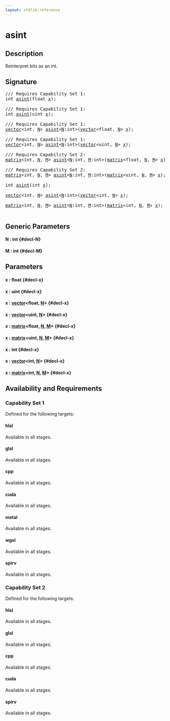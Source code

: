 ```yaml
---
layout: stdlib-reference
---
```


# asint

## Description

Reinterpret bits as an int.




## Signature 

<pre>
/// Requires Capability Set 1:
<span class="code_keyword">int</span> <a href="/stdlib-reference/global-decls/asint">asint</a>(<span class="code_keyword">float</span> <a href="/stdlib-reference/global-decls/asint#decl-x" class="code_param">x</a>);

/// Requires Capability Set 1:
<span class="code_keyword">int</span> <a href="/stdlib-reference/global-decls/asint">asint</a>(<span class="code_keyword">uint</span> <a href="/stdlib-reference/global-decls/asint#decl-x" class="code_param">x</a>);

/// Requires Capability Set 1:
<a href="/stdlib-reference/types/vector/index" class="code_type">vector</a>&lt;<span class="code_keyword">int</span>, <a href="/stdlib-reference/global-decls/asint#decl-N" class="code_var">N</a>&gt; <a href="/stdlib-reference/global-decls/asint">asint</a>&lt;<a href="/stdlib-reference/global-decls/asint#decl-N" class="code_var">N</a>:<span class="code_keyword">int</span>&gt;(<a href="/stdlib-reference/types/vector/index" class="code_type">vector</a>&lt;<span class="code_keyword">float</span>, <a href="/stdlib-reference/global-decls/asint#decl-N" class="code_var">N</a>&gt; <a href="/stdlib-reference/global-decls/asint#decl-x" class="code_param">x</a>);

/// Requires Capability Set 1:
<a href="/stdlib-reference/types/vector/index" class="code_type">vector</a>&lt;<span class="code_keyword">int</span>, <a href="/stdlib-reference/global-decls/asint#decl-N" class="code_var">N</a>&gt; <a href="/stdlib-reference/global-decls/asint">asint</a>&lt;<a href="/stdlib-reference/global-decls/asint#decl-N" class="code_var">N</a>:<span class="code_keyword">int</span>&gt;(<a href="/stdlib-reference/types/vector/index" class="code_type">vector</a>&lt;<span class="code_keyword">uint</span>, <a href="/stdlib-reference/global-decls/asint#decl-N" class="code_var">N</a>&gt; <a href="/stdlib-reference/global-decls/asint#decl-x" class="code_param">x</a>);

/// Requires Capability Set 2:
<a href="/stdlib-reference/types/matrix/index" class="code_type">matrix</a>&lt;<span class="code_keyword">int</span>, <a href="/stdlib-reference/global-decls/asint#decl-N" class="code_var">N</a>, <a href="/stdlib-reference/global-decls/asint#decl-M" class="code_var">M</a>&gt; <a href="/stdlib-reference/global-decls/asint">asint</a>&lt;<a href="/stdlib-reference/global-decls/asint#decl-N" class="code_var">N</a>:<span class="code_keyword">int</span>, <a href="/stdlib-reference/global-decls/asint#decl-M" class="code_var">M</a>:<span class="code_keyword">int</span>&gt;(<a href="/stdlib-reference/types/matrix/index" class="code_type">matrix</a>&lt;<span class="code_keyword">float</span>, <a href="/stdlib-reference/global-decls/asint#decl-N" class="code_var">N</a>, <a href="/stdlib-reference/global-decls/asint#decl-M" class="code_var">M</a>&gt; <a href="/stdlib-reference/global-decls/asint#decl-x" class="code_param">x</a>);

/// Requires Capability Set 2:
<a href="/stdlib-reference/types/matrix/index" class="code_type">matrix</a>&lt;<span class="code_keyword">int</span>, <a href="/stdlib-reference/global-decls/asint#decl-N" class="code_var">N</a>, <a href="/stdlib-reference/global-decls/asint#decl-M" class="code_var">M</a>&gt; <a href="/stdlib-reference/global-decls/asint">asint</a>&lt;<a href="/stdlib-reference/global-decls/asint#decl-N" class="code_var">N</a>:<span class="code_keyword">int</span>, <a href="/stdlib-reference/global-decls/asint#decl-M" class="code_var">M</a>:<span class="code_keyword">int</span>&gt;(<a href="/stdlib-reference/types/matrix/index" class="code_type">matrix</a>&lt;<span class="code_keyword">uint</span>, <a href="/stdlib-reference/global-decls/asint#decl-N" class="code_var">N</a>, <a href="/stdlib-reference/global-decls/asint#decl-M" class="code_var">M</a>&gt; <a href="/stdlib-reference/global-decls/asint#decl-x" class="code_param">x</a>);

<span class="code_keyword">int</span> <a href="/stdlib-reference/global-decls/asint">asint</a>(<span class="code_keyword">int</span> <a href="/stdlib-reference/global-decls/asint#decl-x" class="code_param">x</a>);

<a href="/stdlib-reference/types/vector/index" class="code_type">vector</a>&lt;<span class="code_keyword">int</span>, <a href="/stdlib-reference/global-decls/asint#decl-N" class="code_var">N</a>&gt; <a href="/stdlib-reference/global-decls/asint">asint</a>&lt;<a href="/stdlib-reference/global-decls/asint#decl-N" class="code_var">N</a>:<span class="code_keyword">int</span>&gt;(<a href="/stdlib-reference/types/vector/index" class="code_type">vector</a>&lt;<span class="code_keyword">int</span>, <a href="/stdlib-reference/global-decls/asint#decl-N" class="code_var">N</a>&gt; <a href="/stdlib-reference/global-decls/asint#decl-x" class="code_param">x</a>);

<a href="/stdlib-reference/types/matrix/index" class="code_type">matrix</a>&lt;<span class="code_keyword">int</span>, <a href="/stdlib-reference/global-decls/asint#decl-N" class="code_var">N</a>, <a href="/stdlib-reference/global-decls/asint#decl-M" class="code_var">M</a>&gt; <a href="/stdlib-reference/global-decls/asint">asint</a>&lt;<a href="/stdlib-reference/global-decls/asint#decl-N" class="code_var">N</a>:<span class="code_keyword">int</span>, <a href="/stdlib-reference/global-decls/asint#decl-M" class="code_var">M</a>:<span class="code_keyword">int</span>&gt;(<a href="/stdlib-reference/types/matrix/index" class="code_type">matrix</a>&lt;<span class="code_keyword">int</span>, <a href="/stdlib-reference/global-decls/asint#decl-N" class="code_var">N</a>, <a href="/stdlib-reference/global-decls/asint#decl-M" class="code_var">M</a>&gt; <a href="/stdlib-reference/global-decls/asint#decl-x" class="code_param">x</a>);

</pre>

## Generic Parameters

#### N  : int {#decl-N}
#### M  : int {#decl-M}

## Parameters

#### x  : float {#decl-x}
#### x  : uint {#decl-x}
#### x  : [vector](/stdlib-reference/types/vector/index)\<float, [N](/stdlib-reference/types/vector/index#decl-N)\> {#decl-x}
#### x  : [vector](/stdlib-reference/types/vector/index)\<uint, [N](/stdlib-reference/types/vector/index#decl-N)\> {#decl-x}
#### x  : [matrix](/stdlib-reference/types/matrix/index)\<float, [N](/stdlib-reference/types/matrix/index#decl-N), [M](/stdlib-reference/types/matrix/index#decl-M)\> {#decl-x}
#### x  : [matrix](/stdlib-reference/types/matrix/index)\<uint, [N](/stdlib-reference/types/matrix/index#decl-N), [M](/stdlib-reference/types/matrix/index#decl-M)\> {#decl-x}
#### x  : int {#decl-x}
#### x  : [vector](/stdlib-reference/types/vector/index)\<int, [N](/stdlib-reference/types/vector/index#decl-N)\> {#decl-x}
#### x  : [matrix](/stdlib-reference/types/matrix/index)\<int, [N](/stdlib-reference/types/matrix/index#decl-N), [M](/stdlib-reference/types/matrix/index#decl-M)\> {#decl-x}

## Availability and Requirements

### Capability Set 1

Defined for the following targets:

#### hlsl
Available in all stages.

#### glsl
Available in all stages.

#### cpp
Available in all stages.

#### cuda
Available in all stages.

#### metal
Available in all stages.

#### wgsl
Available in all stages.

#### spirv
Available in all stages.


### Capability Set 2

Defined for the following targets:

#### hlsl
Available in all stages.

#### glsl
Available in all stages.

#### cpp
Available in all stages.

#### cuda
Available in all stages.

#### spirv
Available in all stages.



